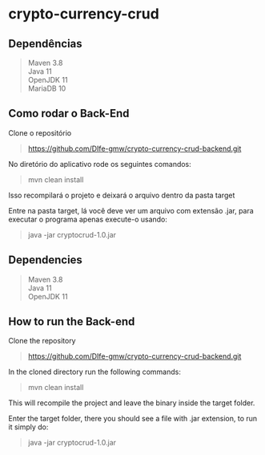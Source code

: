 # crypto-currency-crud

## Dependências

> Maven 3.8\
> Java 11\
> OpenJDK 11\
> MariaDB 10

## Como rodar o Back-End

Clone o repositório

> https://github.com/DIfe-gmw/crypto-currency-crud-backend.git

No diretório do aplicativo rode os seguintes comandos:

> mvn clean install

Isso recompilará o projeto e deixará o arquivo dentro da pasta target

Entre na pasta target, lá você deve ver um arquivo com extensão .jar, para executar o programa apenas execute-o usando:

> java -jar cryptocrud-1.0.jar

## Dependencies

> Maven 3.8\
> Java 11\
> OpenJDK 11
## How to run the Back-end

Clone the repository

> https://github.com/DIfe-gmw/crypto-currency-crud-backend.git

In the cloned directory run the following commands:

> mvn clean install

This will recompile the project and leave the binary inside the target folder.

Enter the target folder, there you should see a file with .jar extension, to run it simply do:

> java -jar cryptocrud-1.0.jar




